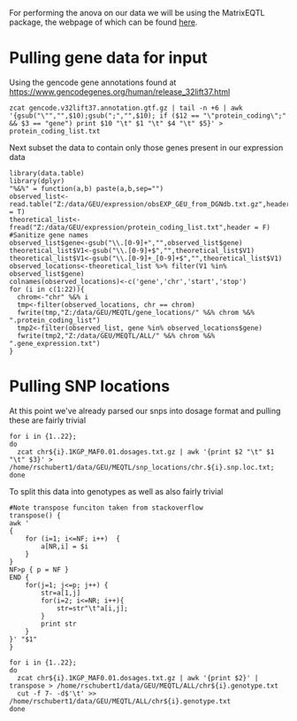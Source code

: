 For performing the anova on our data we will be using the MatrixEQTL package, the webpage of which can be found [here](http://www.bios.unc.edu/research/genomic_software/Matrix_eQTL/).


# Pulling gene data for input
Using the gencode gene annotations found at https://www.gencodegenes.org/human/release_32lift37.html
```{bash}
zcat gencode.v32lift37.annotation.gtf.gz | tail -n +6 | awk '{gsub("\"","",$10);gsub(";","",$10); if ($12 == "\"protein_coding\";" && $3 == "gene") print $10 "\t" $1 "\t" $4 "\t" $5}' > protein_coding_list.txt
```
Next subset the data to contain only those genes present in our expression data

```{r}
library(data.table)
library(dplyr)
"%&%" = function(a,b) paste(a,b,sep="")
observed_list<-read.table("Z:/data/GEU/expression/obsEXP_GEU_from_DGNdb.txt.gz",header = T)
theoretical_list<-fread("Z:/data/GEU/expression/protein_coding_list.txt",header = F)
#Sanitize gene names
observed_list$gene<-gsub("\\.[0-9]+","",observed_list$gene)
theoretical_list$V1<-gsub("\\.[0-9]+$","",theoretical_list$V1)
theoretical_list$V1<-gsub("\\.[0-9]+_[0-9]+$","",theoretical_list$V1)
observed_locations<-theoretical_list %>% filter(V1 %in% observed_list$gene)
colnames(observed_locations)<-c('gene','chr','start','stop')
for (i in c(1:22)){
  chrom<-"chr" %&% i
  tmp<-filter(observed_locations, chr == chrom)
  fwrite(tmp,"Z:/data/GEU/MEQTL/gene_locations/" %&% chrom %&% ".protein_coding_list")
  tmp2<-filter(observed_list, gene %in% observed_locations$gene)
  fwrite(tmp2,"Z:/data/GEU/MEQTL/ALL/" %&% chrom %&% ".gene_expression.txt")
}
```



# Pulling SNP locations
At this point we've already parsed our snps into dosage format and pulling these are fairly trivial
```{bash}
for i in {1..22};
do 
  zcat chr${i}.1KGP_MAF0.01.dosages.txt.gz | awk '{print $2 "\t" $1 "\t" $3}' > /home/rschubert1/data/GEU/MEQTL/snp_locations/chr.${i}.snp.loc.txt; 
done
```

To split this data into genotypes as well as also fairly trivial 
```{bash}
#Note transpose funciton taken from stackoverflow
transpose() {
awk '
{
    for (i=1; i<=NF; i++)  {
        a[NR,i] = $i
    }
}
NF>p { p = NF }
END {
    for(j=1; j<=p; j++) {
        str=a[1,j]
        for(i=2; i<=NR; i++){
            str=str"\t"a[i,j];
        }
        print str
    }
}' "$1"
}

for i in {1..22}; 
do  
  zcat chr${i}.1KGP_MAF0.01.dosages.txt.gz | awk '{print $2}' | transpose > /home/rschubert1/data/GEU/MEQTL/ALL/chr${i}.genotype.txt
  cut -f 7- -d$'\t' >> /home/rschubert1/data/GEU/MEQTL/ALL/chr${i}.genotype.txt
done 
```

